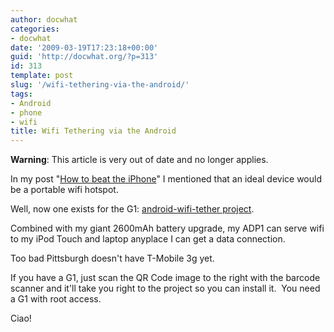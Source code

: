 ```yaml
---
author: docwhat
categories:
- docwhat
date: '2009-03-19T17:23:18+00:00'
guid: 'http://docwhat.org/?p=313'
id: 313
template: post
slug: '/wifi-tethering-via-the-android/'
tags:
- Android
- phone
- wifi
title: Wifi Tethering via the Android
---
```


**Warning**: This article is very out of date and no longer applies.

In my post "[How to beat the iPhone](../how-to-beat-the-iphone)" I
mentioned that an ideal device would be a portable wifi hotspot.

Well, now one exists for the G1: [android-wifi-tether
project](http://code.google.com/p/android-wifi-tether/).

Combined with my giant 2600mAh battery upgrade, my ADP1 can serve wifi
to my iPod Touch and laptop anyplace I can get a data connection.

Too bad Pittsburgh doesn't have T-Mobile 3g yet.

If you have a G1, just scan the QR Code image to the right with the
barcode scanner and it'll take you right to the project so you can
install it.  You need a G1 with root access.

Ciao!
